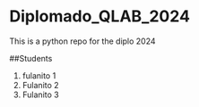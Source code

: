 # Diplomado_QLAB_2024
This is a python repo for the diplo 2024

##Students
1. fulanito 1
2. Fulanito 2
3. Fulanito 3
